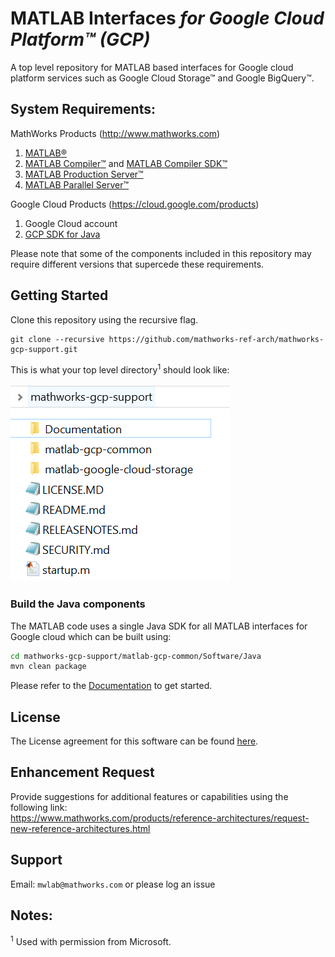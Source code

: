 # MATLAB Interfaces *for Google Cloud Platform™ (GCP)*
A top level repository for MATLAB based interfaces for Google cloud platform services such as Google Cloud Storage™ and Google BigQuery™.

## System Requirements:
MathWorks Products (http://www.mathworks.com)

1. [MATLAB®](https://www.mathworks.com/products/matlab.html)
2. [MATLAB Compiler™](https://www.mathworks.com/products/compiler.html) and [MATLAB Compiler SDK™](https://www.mathworks.com/products/matlab-compiler-sdk.html)
3. [MATLAB Production Server™](https://www.mathworks.com/products/matlab-production-server.html)
4. [MATLAB Parallel Server™](https://www.mathworks.com/products/matlab-parallel-server.html)

Google Cloud Products (https://cloud.google.com/products)
1. Google Cloud account
2. [GCP SDK for Java](https://googleapis.dev/java/google-cloud-clients/latest/overview-summary.html)

Please note that some of the components included in this repository may require
different versions that supercede these requirements.

## Getting Started
Clone this repository using the recursive flag.
```
git clone --recursive https://github.com/mathworks-ref-arch/mathworks-gcp-support.git
```

This is what your top level directory<sup>1</sup> should look like:

![Folder structure](Documentation/images/folderstructure.PNG)

### Build the Java components

The MATLAB code uses a single Java SDK for all MATLAB interfaces for Google cloud which can be built using:
```bash
cd mathworks-gcp-support/matlab-gcp-common/Software/Java
mvn clean package
```

Please refer to the [Documentation](Documentation/README.md) to get started.

## License
The License agreement for this software can be found [here](LICENSE.md).    

## Enhancement Request
Provide suggestions for additional features or capabilities using the following link:   
https://www.mathworks.com/products/reference-architectures/request-new-reference-architectures.html

## Support
Email: `mwlab@mathworks.com` or please log an issue  

## Notes:

<sup>1</sup> Used with permission from Microsoft.   

[//]: #  (Copyright 2020 The MathWorks, Inc.)
